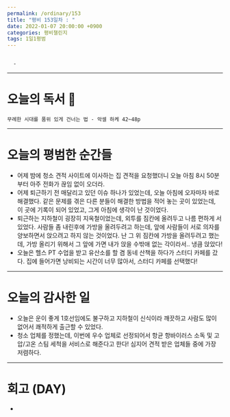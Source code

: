 ```yaml
---
permalink: /ordinary/153
title: "평비 153일차 : "
date: 2022-01-07 20:00:00 +0900
categories: 평비챌린지
tags: 1일1평범
---
```

```

  - 
```

---
# 오늘의 독서 📕
`무례한 시대를 품위 있게 건너는 법 - 악셀 하케 42~48p`  

---
# 오늘의 평범한 순간들
- 어제 밤에 청소 견적 사이트에 이사하는 집 견적을 요청했더니 오늘 아침 8시 50분부터 아주 전화가 끊임 없이 오더라.
- 어제 퇴근하기 전 매달리고 있던 이슈 하나가 있었는데, 오늘 아침에 오자마자 바로 해결했다. 같은 문제를 겪은 다른 분들이 해결한 방법을 적어 놓는 곳이 있었는데, 이 곳에 기록이 되어 있었고, 그게 아침에 생각이 난 것이었다.
- 퇴근하는 지하철이 굉장히 지옥철이었는데, 외투를 짐칸에 올려두고 나름 편하게 서있었다. 사람들 좀 내린후에 가방을 올려두려고 하는데, 앞에 사람들이 서로 의자를 양보하면서 앉으려고 하지 않는 것이었다. 난 그 위 짐칸에 가방을 올려두려고 했는데, 가방 올리기 위해서 그 앞에 가면 내가 앉을 수밖애 없는 각이라서.. 냉큼 앉았다!
- 오늘은 헬스 PT 수업을 받고 유산소를 할 겸 동네 산책을 하다가 스터디 카페를 갔다. 집에 들어가면 낭비되는 시간이 너무 많아서, 스터디 카페를 선택했다!

---
# 오늘의 감사한 일
- 오늘은 운이 좋게 1호선임에도 불구하고 지하철이 신식이라 깨끗하고 사람도 많이 없어서 쾌적하게 출근할 수 있었다.
- 청소 업체를 정했는데, 이번에 우수 업체로 선정되어서 항균 항바이러스 소독 및 고압/고온 스팀 세척을 서비스로 해준다고 한다! 심지어 견적 받은 업체들 중에 가장 저렴하다.

---
# 회고 (DAY)
- 